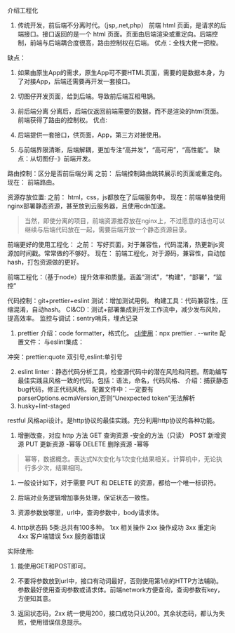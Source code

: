 介绍工程化



1. 传统开发，前后端不分离时代。（jsp,.net,php）
   前端 html 页面，是请求的后端接口。接口返回的是一个 html 页面。页面由后端渲染或重定向。后端控制，前端与后端耦合度很高，路由控制权在后端。
优点：全栈大佬一把梭。

缺点：
1. 如果由原生App的需求，原生App可不要HTML页面，需要的是数据本身，为了对接App，后端还需要再开发一套接口。
2.  切图仔开发页面，给到后端。导致前后端互相甩锅。


2. 前后端分离
分离后，后端仅返回前端需要的数据，而不是渲染的html页面。前端获得了路由的控制权。
优点: 
1. 后端提供一套接口，供页面，App，第三方对接使用。
2. 与前端界限清晰，后端解耦，更加专注“高并发”，“高可用”，“高性能”。
缺点：从切图仔-》前端开发。

路由控制：区分是否前后端分离
之前： 后端控制路由跳转展示的页面或重定向。
现在： 前端路由。

资源存放位置:
之前： html，css，js都放在了后端服务中。
现在：前端单独使用nginx部署静态资源，甚至放到云服务器，且使用cdn加速。
> 当然，即使分离的项目，前端资源推荐放在nginx上，不过愿意的话也可以继续与后端代码放在一起，需要后端开放一个静态资源目录。 

前端更好的使用工程化：
之前： 写好页面，对于兼容性，代码混淆，热更新js资源加时间戳。常常做的不够好。
现在： 前端工程化，对于源码，兼容性，自动加hash，打包资源做的更好。


前端工程化：（基于node）提升效率和质量。涵盖“测试”，“构建”，“部署”，“监控”

代码控制：git+prettier+eslint
测试：增加测试用例。
构建工具：代码兼容性，压缩混淆，自动hash。
CI&CD：测试+部署集成到开发工作流中，减少发布风险，提高效率。
监控与调试：sentry哨兵，埋点记录
 

 1. prettier
 介绍：code formatter，格式化。
 [cli使用](https://prettier.io/docs/en/cli)：npx prettier . --write
 配置文件：
 与eslint集成：

 冲突：prettier:quote 双引号,eslint:单引号
 
 2. eslint
 linter：静态代码分析工具，检查源代码中的潜在风险和问题。帮助编写最佳实践且风格一致的代码。包括：语法，命名，代码风格、
 介绍：捕获静态bug代码，修正代码风格。
 配置文件中：一定要有parserOptions.ecmaVersion,否则“Unexpected token”无法解析
 3. husky+lint-staged


 













restful 风格api设计。是http协议的最佳实践。充分利用http协议的各种功能。

1. 增删改查，对应 http 方法
   GET 查询资源 -安全的方法（只读）
   POST 新增资源
   PUT 更新资源 -幂等
   DELETE 删除资源 -幂等

> 幂等，数据概念。表达式N次变化与1次变化结果相关。计算机中，无论执行多少次，结果相同。
1. 一般设计如下，对于需要 PUT 和 DELETE 的资源，都给一个唯一标识符。
2. 后端对业务逻辑增加事务处理，保证状态一致性。


2. 资源参数放哪里，url中，查询参数中，body请求体。

3. http状态码
5类:总共有100多种。
1xx 相关操作
2xx 操作成功
3xx 重定向
4xx 客户端错误
5xx 服务器错误



实际使用:
1. 能使用GET和POST即可。
2. 不要将参数放到url中，接口有动词最好，否则使用第1点的HTTP方法辅助。   参数最好使用查询参数或请求体。前端network方便查询，查询参数有key，方便知其意。

3. 返回状态码，2xx 统一使用200，接口成功只认200。其余状态码，都认为失败，使用错误信息提示。




